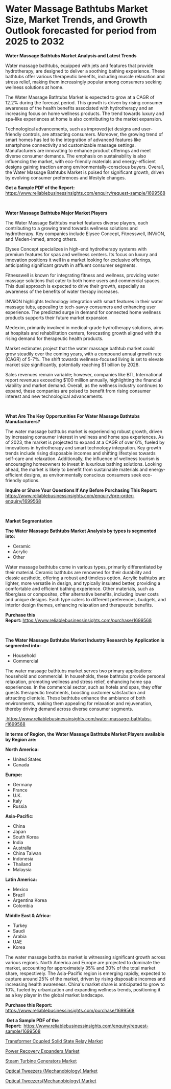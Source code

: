 <p><h1>Water Massage Bathtubs Market Size, Market Trends, and Growth Outlook forecasted for period from 2025 to 2032</h1></p><p><strong>Water Massage Bathtubs Market Analysis and Latest Trends</strong></p>
<p><p>Water massage bathtubs, equipped with jets and features that provide hydrotherapy, are designed to deliver a soothing bathing experience. These bathtubs offer various therapeutic benefits, including muscle relaxation and stress relief, making them increasingly popular among consumers seeking wellness solutions at home.</p><p>The Water Massage Bathtubs Market is expected to grow at a CAGR of 12.2% during the forecast period. This growth is driven by rising consumer awareness of the health benefits associated with hydrotherapy and an increasing focus on home wellness products. The trend towards luxury and spa-like experiences at home is also contributing to the market expansion.</p><p>Technological advancements, such as improved jet designs and user-friendly controls, are attracting consumers. Moreover, the growing trend of smart homes has led to the integration of advanced features like smartphone connectivity and customizable massage settings. Manufacturers are innovating to enhance product offerings and meet diverse consumer demands. The emphasis on sustainability is also influencing the market, with eco-friendly materials and energy-efficient designs gaining traction among environmentally-conscious buyers. Overall, the Water Massage Bathtubs Market is poised for significant growth, driven by evolving consumer preferences and lifestyle changes.</p></p>
<p><strong>Get a Sample PDF of the Report:&nbsp;</strong> <a href="https://www.reliablebusinessinsights.com/enquiry/request-sample/1699568?utm_campaign=63&utm_medium=2&utm_source=Github&utm_content=ia&utm_term=27032025&utm_id=water-massage-bathtubs">https://www.reliablebusinessinsights.com/enquiry/request-sample/1699568</a></p>
<p>&nbsp;</p>
<p><strong>Water Massage Bathtubs Major Market Players</strong></p>
<p><p>The Water Massage Bathtubs market features diverse players, each contributing to a growing trend towards wellness solutions and hydrotherapy. Key companies include Elysee Concept, Fitnesswell, INViiON, and Meden-Inmed, among others. </p><p>Elysee Concept specializes in high-end hydrotherapy systems with premium features for spas and wellness centers. Its focus on luxury and innovation positions it well in a market looking for exclusive offerings, anticipating significant growth in affluent consumer segments.</p><p>Fitnesswell is known for integrating fitness and wellness, providing water massage solutions that cater to both home users and commercial spaces. This dual approach is expected to drive their growth, especially as awareness of the benefits of water therapy increases.</p><p>INViiON highlights technology integration with smart features in their water massage tubs, appealing to tech-savvy consumers and enhancing user experience. The predicted surge in demand for connected home wellness products supports their future market expansion.</p><p>Medexim, primarily involved in medical-grade hydrotherapy solutions, aims at hospitals and rehabilitation centers, forecasting growth aligned with the rising demand for therapeutic health products.</p><p>Market estimates project that the water massage bathtub market could grow steadily over the coming years, with a compound annual growth rate (CAGR) of 5-7%. The shift towards wellness-focused living is set to elevate market size significantly, potentially reaching $1 billion by 2028.</p><p>Sales revenues remain variable; however, companies like BTL International report revenues exceeding $100 million annually, highlighting the financial viability and market demand. Overall, as the wellness industry continues to expand, these companies are poised to benefit from rising consumer interest and new technological advancements.</p></p>
<p>&nbsp;</p>
<p><strong>What Are The Key Opportunities For Water Massage Bathtubs Manufacturers?</strong></p>
<p><p>The water massage bathtubs market is experiencing robust growth, driven by increasing consumer interest in wellness and home spa experiences. As of 2023, the market is projected to expand at a CAGR of over 6%, fueled by innovations in hydrotherapy and smart technology integration. Key growth trends include rising disposable incomes and shifting lifestyles towards self-care and relaxation. Additionally, the influence of wellness tourism is encouraging homeowners to invest in luxurious bathing solutions. Looking ahead, the market is likely to benefit from sustainable materials and energy-efficient designs, as environmentally conscious consumers seek eco-friendly options.</p></p>
<p><strong>Inquire or Share Your Questions If Any Before Purchasing This Report:</strong> <a href="https://www.reliablebusinessinsights.com/enquiry/pre-order-enquiry/1699568?utm_campaign=63&utm_medium=2&utm_source=Github&utm_content=ia&utm_term=27032025&utm_id=water-massage-bathtubs">https://www.reliablebusinessinsights.com/enquiry/pre-order-enquiry/1699568</a></p>
<p>&nbsp;</p>
<p><strong>Market Segmentation</strong></p>
<p><strong>The Water Massage Bathtubs Market Analysis by types is segmented into:</strong></p>
<p><ul><li>Ceramic</li><li>Acrylic</li><li>Other</li></ul></p>
<p><p>Water massage bathtubs come in various types, primarily differentiated by their material. Ceramic bathtubs are renowned for their durability and classic aesthetic, offering a robust and timeless option. Acrylic bathtubs are lighter, more versatile in design, and typically insulated better, providing a comfortable and efficient bathing experience. Other materials, such as fiberglass or composites, offer alternative benefits, including lower costs and unique designs. Each type caters to different preferences, budgets, and interior design themes, enhancing relaxation and therapeutic benefits.</p></p>
<p><strong>Purchase this Report:&nbsp;</strong><a href="https://www.reliablebusinessinsights.com/purchase/1699568?utm_campaign=63&utm_medium=2&utm_source=Github&utm_content=ia&utm_term=27032025&utm_id=water-massage-bathtubs">https://www.reliablebusinessinsights.com/purchase/1699568</a></p>
<p>&nbsp;</p>
<p><strong>The Water Massage Bathtubs Market Industry Research by Application is segmented into:</strong></p>
<p><ul><li>Household</li><li>Commercial</li></ul></p>
<p><p>The water massage bathtubs market serves two primary applications: household and commercial. In households, these bathtubs provide personal relaxation, promoting wellness and stress relief, enhancing home spa experiences. In the commercial sector, such as hotels and spas, they offer guests therapeutic treatments, boosting customer satisfaction and attracting clientele. These bathtubs enhance the ambiance of both environments, making them appealing for relaxation and rejuvenation, thereby driving demand across diverse consumer segments.</p></p>
<p><a href="https://www.reliablebusinessinsights.com/water-massage-bathtubs-r1699568?utm_campaign=63&utm_medium=2&utm_source=Github&utm_content=ia&utm_term=27032025&utm_id=water-massage-bathtubs">&nbsp;https://www.reliablebusinessinsights.com/water-massage-bathtubs-r1699568</a></p>
<p><strong>In terms of Region, the Water Massage Bathtubs Market Players available by Region are:</strong></p>
<p>
    <p> <strong> North America: </strong>
        <ul>
            <li>United States</li>
            <li>Canada</li>
        </ul>
        </p> 
    <p> <strong> Europe: </strong>
        <ul>
            <li>Germany</li>
            <li>France</li>
            <li>U.K.</li>
            <li>Italy</li>
            <li>Russia</li>
        </ul>
        </p> 
    <p> <strong> Asia-Pacific: </strong>
        <ul>
            <li>China</li>
            <li>Japan</li>
            <li>South Korea</li>
            <li>India</li>
            <li>Australia</li>
            <li>China Taiwan</li>
            <li>Indonesia</li>
            <li>Thailand</li>
            <li>Malaysia</li>
        </ul>
        </p> 
    <p> <strong> Latin America: </strong>
        <ul>
            <li>Mexico</li>
            <li>Brazil</li>
            <li>Argentina Korea</li>
            <li>Colombia</li>
        </ul>
        </p> 
    <p> <strong> Middle East & Africa: </strong>
        <ul>
            <li>Turkey</li>
            <li>Saudi</li>
            <li>Arabia</li>
            <li>UAE</li>
            <li>Korea</li>
        </ul>
    </p>
    </p>
<p><p>The water massage bathtubs market is witnessing significant growth across various regions. North America and Europe are projected to dominate the market, accounting for approximately 35% and 30% of the total market share, respectively. The Asia-Pacific region is emerging rapidly, expected to capture around 25% of the market, driven by rising disposable incomes and increasing health awareness. China's market share is anticipated to grow to 10%, fueled by urbanization and expanding wellness trends, positioning it as a key player in the global market landscape.</p></p>
<p><strong>Purchase this Report: </strong><a href="https://www.reliablebusinessinsights.com/purchase/1699568?utm_campaign=63&utm_medium=2&utm_source=Github&utm_content=ia&utm_term=27032025&utm_id=water-massage-bathtubs">https://www.reliablebusinessinsights.com/purchase/1699568</a></p>
<p>&nbsp;<strong>Get a Sample PDF of the Report:&nbsp;&nbsp;</strong><a href="https://www.reliablebusinessinsights.com/enquiry/request-sample/1699568?utm_campaign=63&utm_medium=2&utm_source=Github&utm_content=ia&utm_term=27032025&utm_id=water-massage-bathtubs">https://www.reliablebusinessinsights.com/enquiry/request-sample/1699568</a></p>
<p><strong></strong></p>
<p><p><a href="https://github.com/herakterroem/Market-Research-Report-List-1/blob/main/transformer-coupled-solid-state-relay-market.md?utm_campaign=63&utm_medium=2&utm_source=Github&utm_content=ia&utm_term=27032025&utm_id=water-massage-bathtubs">Transformer Coupled Solid State Relay Market</a></p><p><a href="https://github.com/biyajausenik/Market-Research-Report-List-1/blob/main/power-recovery-expanders-market.md?utm_campaign=63&utm_medium=2&utm_source=Github&utm_content=ia&utm_term=27032025&utm_id=water-massage-bathtubs">Power Recovery Expanders Market</a></p><p><a href="https://github.com/sirayedantte/Market-Research-Report-List-1/blob/main/steam-turbine-generators-market.md?utm_campaign=63&utm_medium=2&utm_source=Github&utm_content=ia&utm_term=27032025&utm_id=water-massage-bathtubs">Steam Turbine Generators Market</a></p><p><a href="https://github.com/dailyspunj47/Market-Research-Report-List-1/blob/main/optical-tweezers-mechanobiology-market.md?utm_campaign=63&utm_medium=2&utm_source=Github&utm_content=ia&utm_term=27032025&utm_id=water-massage-bathtubs">Optical Tweezers (Mechanobiology) Market</a></p><p><a href="https://github.com/momossidram/Market-Research-Report-List-1/blob/main/optical-tweezersmechanobiology-market.md?utm_campaign=63&utm_medium=2&utm_source=Github&utm_content=ia&utm_term=27032025&utm_id=water-massage-bathtubs">Optical Tweezers(Mechanobiology) Market</a></p></p>